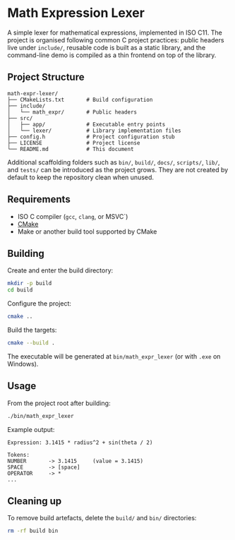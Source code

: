 # Math Expression Lexer

A simple lexer for mathematical expressions, implemented in ISO C11. The project is organised
following common C project practices: public headers live under `include/`, reusable code is built
as a static library, and the command-line demo is compiled as a thin frontend on top of the
library.

## Project Structure

```
math-expr-lexer/
├── CMakeLists.txt       # Build configuration
├── include/
│   └── math_expr/       # Public headers
├── src/
│   ├── app/             # Executable entry points
│   └── lexer/           # Library implementation files
├── config.h             # Project configuration stub
├── LICENSE              # Project license
└── README.md            # This document
```

Additional scaffolding folders such as `bin/`, `build/`, `docs/`, `scripts/`, `lib/`, and `tests/`
can be introduced as the project grows. They are not created by default to keep the repository
clean when unused.

## Requirements

- ISO C compiler (`gcc`, `clang`, or MSVC`)
- [CMake](https://cmake.org/download)
- Make or another build tool supported by CMake

## Building

Create and enter the build directory:

```bash
mkdir -p build
cd build
```

Configure the project:

```bash
cmake ..
```

Build the targets:

```bash
cmake --build .
```

The executable will be generated at `bin/math_expr_lexer` (or with `.exe` on Windows).

## Usage

From the project root after building:

```bash
./bin/math_expr_lexer
```

Example output:

```
Expression: 3.1415 * radius^2 + sin(theta / 2)

Tokens:
NUMBER       -> 3.1415     (value = 3.1415)
SPACE        -> [space]
OPERATOR     -> *
...
```

## Cleaning up

To remove build artefacts, delete the `build/` and `bin/` directories:

```bash
rm -rf build bin
```
